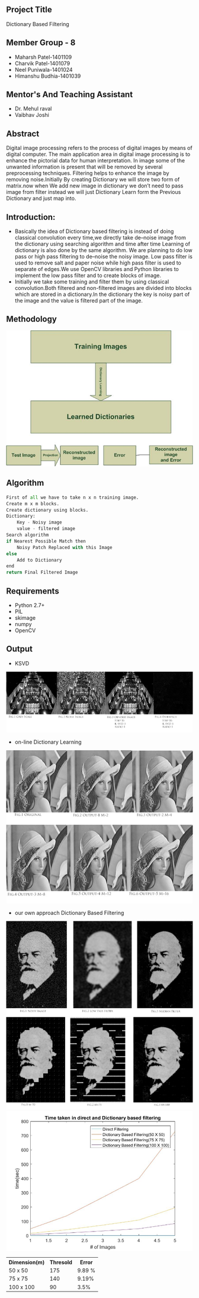 
## Project Title
Dictionary Based Filtering

## Member Group - 8
- Maharsh Patel-1401109
- Charvik Patel-1401079
- Neel Puniwala-1401024
- Himanshu Budhia-1401039

## Mentor's And Teaching Assistant
- Dr. Mehul raval
- Vaibhav Joshi 


## Abstract
Digital image processing refers to the process of
digital images by means of digital computer. The main application
area in digital image processing is to enhance the pictorial data
for human interpretation. In image some of the unwanted information
is present that will be removed by several preprocessing
techniques. Filtering helps to enhance the image by removing
noise.Initially By creating Dictionary we will store two form of
matrix.now when We add new image in dictionary we don’t need
to pass image from filter instead we will just Dictionary Learn
form the Previous Dictionary and just map into.

## Introduction:
- Basically the idea of Dictionary based filtering is instead of doing classical convolution every time,we directly take de–noise image from the dictionary using searching algorithm and time after time Learning of dictionary is also done by the same algorithm. We are planning to do low pass or high pass filtering to de–noise the noisy image. Low pass filter is used to remove salt and paper noise while high pass filter is used to separate of edges.We use OpenCV libraries and Python libraries to implement the low pass filter and to create blocks of image.
- Initially we take some training and filter them by using classical convolution.Both filtered and non-filtered images are divided into blocks which are stored in a dictionary.In the dictionary the key is noisy part of the image and the value is filtered part of the image.


## Methodology
<img src="https://github.com//Charvik2020/Dictionary-based-filtering/raw/master/Report/Midterm%20Report/2.jpg" alt="https://github.com//Charvik2020/Dictionary-based-filtering/raw/master/Report/Midterm%20Report/2.jpg">



## Algorithm
```python
First of all we have to take n x n training image.
Create m x m blocks.
Create dictionary using blocks.
Dictionary:
	Key - Noisy image
	value - filtered image
Search algorithm
if Nearest Possible Match then
	Noisy Patch Replaced with this Image
else
	Add to Dictionary
end
return Final Filtered Image
```


## Requirements
- Python 2.7+
- PIL
- skimage
- numpy
- OpenCV

## Output
- KSVD
<img src="https://github.com//Charvik2020/Dictionary-based-filtering/raw/master/output/KSVD.jpg" alt="https://github.com//Charvik2020/Dictionary-based-filtering/raw/master/output/KSVD.jpg">

- on-line Dictionary Learning
<img src="https://github.com/Charvik2020/Dictionary-based-filtering/raw/master/Report/FinalTerm%20Report/OnlineDictionaryLearning.jpg" alt="https://github.com/Charvik2020/Dictionary-based-filtering/raw/master/Report/FinalTerm%20Report/OnlineDictionaryLearning.jpg">

<img src="https://github.com/Charvik2020/Dictionary-based-filtering/raw/master/Report/FinalTerm%20Report/OnlineDictionaryLearningCopy.jpg" alt="https://github.com/Charvik2020/Dictionary-based-filtering/raw/master/Report/FinalTerm%20Report/OnlineDictionaryLearningCopy.jpg">


- our own approach Dictionary Based Filtering
<img src="https://github.com/Charvik2020/Dictionary-based-filtering/raw/master/Code%20and%20Results/Analysis/imageanalysis/output1.jpg" alt="https://github.com/Charvik2020/Dictionary-based-filtering/raw/master/Code%20and%20Results/Analysis/imageanalysis/output1.jpg">

<img src="https://github.com/Charvik2020/Dictionary-based-filtering/raw/master/Code%20and%20Results/Analysis/imageanalysis/output2.jpg" alt="https://github.com/Charvik2020/Dictionary-based-filtering/raw/master/Code%20and%20Results/Analysis/imageanalysis/output2.jpg">

<img src="https://github.com/Charvik2020/Dictionary-based-filtering/raw/master/Code%20and%20Results/Analysis/imageanalysis/Timeanalysis.jpg" alt="https://github.com/Charvik2020/Dictionary-based-filtering/raw/master/Code%20and%20Results/Analysis/imageanalysis/Timeanalysis.jpg">

<table class="tg">
  <tr>
    <th class="tg-yw4l">Dimension(m)<br></th>
    <th class="tg-yw4l">Thresold<br></th>
    <th class="tg-yw4l">Error</th>
  </tr>
  <tr>
    <td class="tg-yw4l">50 x 50<br></td>
    <td class="tg-yw4l">175</td>
    <td class="tg-yw4l">9.89 %<br></td>
  </tr>
  <tr>
    <td class="tg-yw4l">75 x 75<br></td>
    <td class="tg-yw4l">140</td>
    <td class="tg-yw4l">9.19%<br></td>
  </tr>
  <tr>
    <td class="tg-yw4l">100 x 100<br></td>
    <td class="tg-yw4l">90</td>
    <td class="tg-yw4l">3.5%</td>
  </tr>
</table>
